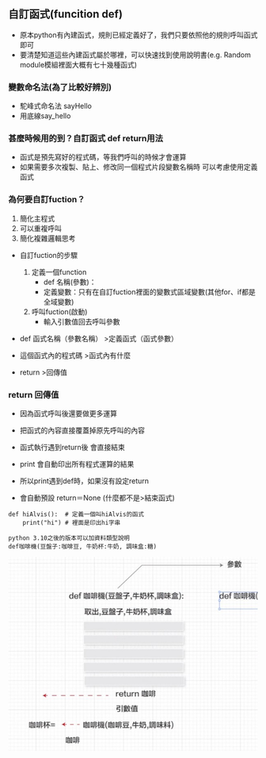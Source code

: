 ## 自訂函式(funcition def)
- 原本python有內建函式，規則已經定義好了，我們只要依照他的規則呼叫函式即可
- 要清楚知道這些內建函式屬於哪裡，可以快速找到使用說明書(e.g. Random module模組裡面大概有七十幾種函式)

### 變數命名法(為了比較好辨別)
- 駝峰式命名法 sayHello
- 用底線say_hello

### 甚麼時候用的到？自訂函式 def return用法
- 函式是預先寫好的程式碼，等我們呼叫的時候才會運算
- 如果需要多次複製、貼上、修改同一個程式片段變數名稱時 可以考慮使用定義函式 

### 為何要自訂fuction？
1. 簡化主程式
2. 可以重複呼叫
3. 簡化複雜邏輯思考

- 自訂fuction的步驟
    1. 定義一個function
        - def 名稱(參數)：
        - 定義變數：只有在自訂fuction裡面的變數式區域變數(其他for、if都是全域變數)
    2. 呼叫fuction(啟動)
        - 輸入引數值回去呼叫參數

- def 函式名稱（參數名稱） >定義函式（函式參數）
- 這個函式內的程式碼       >函式內有什麼
- return                   >回傳值

### return 回傳值
- 因為函式呼叫後還要做更多運算
- 把函式的內容直接覆蓋掉原先呼叫的內容
- 函式執行遇到return後 會直接結束

- print 會自動印出所有程式運算的結果
- 所以print遇到def時，如果沒有設定return
- 會自動預設 return＝None (什麼都不是>結束函式)

```
def hiAlvis():  # 定義一個叫hiAlvis的函式
    print("hi") # 裡面是印出hi字串
```
```
python 3.10之後的版本可以加資料類型說明
def咖啡機(豆盤子:咖啡豆, 牛奶杯:牛奶, 調味盒:糖)
```
![Alt text](image.png)